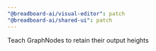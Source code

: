 ```yaml
---
"@breadboard-ai/visual-editor": patch
"@breadboard-ai/shared-ui": patch
---
```


Teach GraphNodes to retain their output heights
